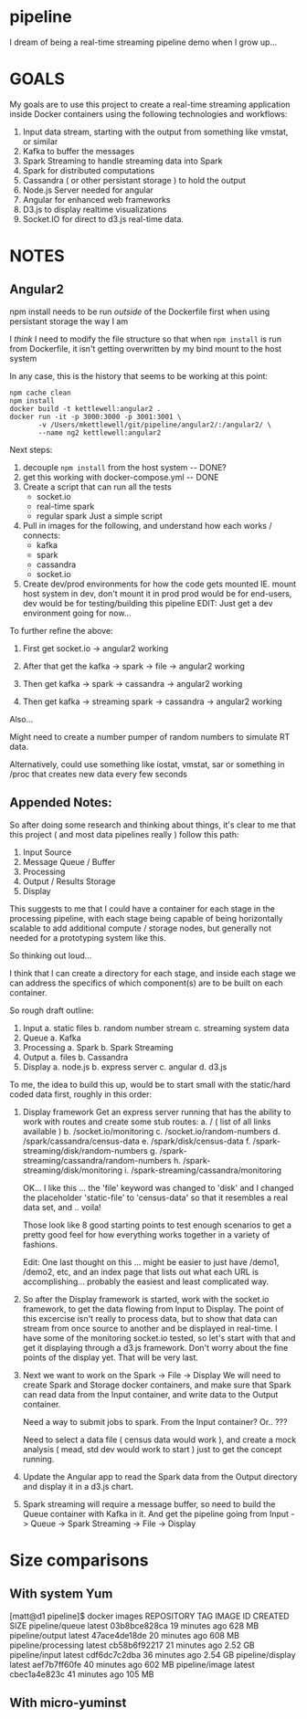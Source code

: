 # pipeline

I dream of being a real-time streaming pipeline demo when I grow up...


# GOALS

My goals are to use this project to create a real-time
streaming application inside Docker containers using the
following technologies and workflows:

1. Input data stream, starting with the output from something like vmstat, or similar
2. Kafka to buffer the messages
3. Spark Streaming to handle streaming data into Spark
4. Spark for distributed computations
5. Cassandra ( or other persistant storage ) to hold the output
6. Node.js Server needed for angular
7. Angular for enhanced web frameworks
8. D3.js to display realtime visualizations
9. Socket.IO for direct to d3.js real-time data.


# NOTES

## Angular2

npm install needs to be run *outside* of the Dockerfile first when using
persistant storage the way I am

I *think* I need to modify the file structure so that when `npm install` is run
from Dockerfile, it isn't getting overwritten by my bind mount to the host system

In any case, this is the history that seems to be working at this point:

``` shell
npm cache clean
npm install
docker build -t kettlewell:angular2 .
docker run -it -p 3000:3000 -p 3001:3001 \
       -v /Users/mkettlewell/git/pipeline/angular2/:/angular2/ \
       --name ng2 kettlewell:angular2
```
Next steps:
1. decouple `npm install` from the host system -- DONE?
2. get this working with docker-compose.yml -- DONE
3. Create a script that can run all the tests
   + socket.io
   + real-time spark
   + regular spark
   Just a simple script
4. Pull in images for the following, and understand how each works / connects:
   + kafka
   + spark
   + cassandra
   + socket.io
5. Create dev/prod environments for how the code gets mounted
   IE. mount host system in dev, don't mount it in prod
       prod would be for end-users, dev would be for testing/building this pipeline
   EDIT: Just get a dev environment going for now...


To further refine the above:

1. First get socket.io -> angular2 working

2. After that get the kafka -> spark -> file -> angular2 working

3. Then get kafka -> spark -> cassandra -> angular2 working

4. Then get kafka -> streaming spark -> cassandra -> angular2 working

Also...

Might need to create a number pumper of random numbers to simulate RT data.

Alternatively, could use something like iostat, vmstat, sar or
something in /proc that creates new data every few seconds

## Appended Notes:

So after doing some research and thinking about things,
it's clear to me that this project ( and most data pipelines really )
follow this path:

1. Input Source
2. Message Queue / Buffer
3. Processing
4. Output / Results Storage
5. Display

This suggests to me that I could have a container for each stage
in the processing pipeline, with each stage being capable of being
horizontally scalable to add additional compute / storage nodes,
but generally not needed for a prototyping system like this.

So thinking out loud...

I think that I can create a directory for each stage, and inside
each stage we can address the specifics of which component(s) are
to be built on each container.

So rough draft outline:

1. Input
   a. static files
   b. random number stream
   c. streaming system data
2. Queue
   a. Kafka
3. Processing
   a. Spark
   b. Spark Streaming
4. Output
   a. files
   b. Cassandra
5. Display
   a. node.js
   b. express server
   c. angular
   d. d3.js


To me, the idea to build this up, would be to start small
with the static/hard coded data first, roughly in this order:

1. Display framework
   Get an express server running that has the ability to work with routes
   and create some stub routes:
       a. /  ( list of all links available )
       b. /socket.io/monitoring
       c. /socket.io/random-numbers
       d. /spark/cassandra/census-data
       e. /spark/disk/census-data
       f. /spark-streaming/disk/random-numbers
       g. /spark-streaming/cassandra/random-numbers
       h. /spark-streaming/disk/monitoring
       i. /spark-streaming/cassandra/monitoring

    OK... I like this ... the 'file' keyword was changed to 'disk'
    and I changed the placeholder 'static-file' to 'census-data'
    so that it resembles a real data set, and .. voila!

    Those look like 8 good starting points to test enough scenarios to get
    a pretty good feel for how everything works together in a variety of fashions.

   Edit:  One last thought on this ... might be easier to just have
   /demo1, /demo2, etc, and an index page that lists out what each URL
   is accomplishing... probably the easiest and least complicated way.

2. So after the Display framework is started, work with the socket.io framework, to get the data
   flowing from Input to Display. The point of this excercise isn't really to process data, but
   to show that data can stream from once source to another and be displayed in real-time. I have
   some of the monitoring socket.io tested, so let's start with that and get it displaying through
   a d3.js framework. Don't worry about the fine points of the display yet. That will be very last.

3. Next we want to work on the Spark -> File -> Display
   We will need to create Spark and Storage docker containers, and make sure that Spark
   can read data from the Input container, and write data to the Output container.

   Need a way to submit jobs to spark. From the Input container? Or.. ???

   Need to select a data file ( census data would work ), and create a mock analysis
   ( mead, std dev would work to start ) just to get the concept running.

4. Update the Angular app to read the Spark data from the Output directory and display it in
   a d3.js chart.

5. Spark streaming will require a message buffer, so need to build the Queue container with
   Kafka in it. And get the pipeline going from Input -> Queue -> Spark Streaming -> File -> Display


# Size comparisons

## With system Yum
[matt@d1 pipeline]$ docker images
REPOSITORY            TAG                 IMAGE ID            CREATED             SIZE
pipeline/queue        latest              03b8bce828ca        19 minutes ago      628 MB
pipeline/output       latest              47ace4de18de        20 minutes ago      608 MB
pipeline/processing   latest              cb58b6f92217        21 minutes ago      2.52 GB
pipeline/input        latest              cdf6dc7c2dba        36 minutes ago      2.54 GB
pipeline/display      latest              aef7b7ff60fe        40 minutes ago      602 MB
pipeline/image        latest              cbec1a4e823c        41 minutes ago      105 MB

## With micro-yuminst
